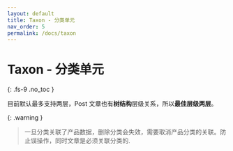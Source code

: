 ```yaml
---
layout: default
title: Taxon - 分类单元
nav_order: 5
permalink: /docs/taxon
---
```


# Taxon - 分类单元
{: .fs-9 .no_toc }

目前默认最多支持两层，Post 文章也有**树结构**层级关系，所以**最佳层级两层**。

{: .warning }
> 一旦分类关联了产品数据，删除分类会失效，需要取消产品分类的关联。防止误操作，同时文章是必须关联分类的.

